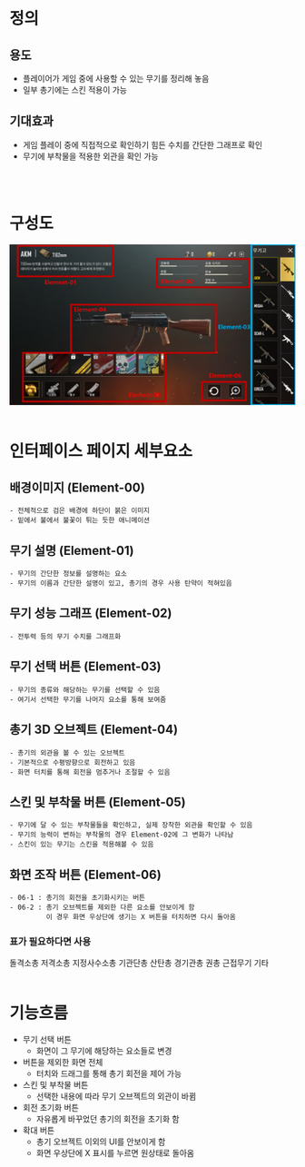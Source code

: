 # 정의
  ## 용도
  - 플레이어가 게임 중에 사용할 수 있는 무기를 정리해 놓음
  - 일부 총기에는 스킨 적용이 가능

  ## 기대효과
  - 게임 플레이 중에 직접적으로 확인하기 힘든 수치를 간단한 그래프로 확인
  - 무기에 부착물을 적용한 외관을 확인 가능
<br>
<br>

# 구성도
![무기고](./Resource/무기고/view11.png)
<br>
<br>

# 인터페이스 페이지 세부요소
  ## 배경이미지 (Element-00)
    - 전체적으로 검은 배경에 하단이 붉은 이미지
    - 밑에서 불에서 불꽃이 튀는 듯한 애니메이션
  ## 무기 설명 (Element-01)
    - 무기의 간단한 정보를 설명하는 요소
    - 무기의 이름과 간단한 설명이 있고, 총기의 경우 사용 탄약이 적혀있음
  ## 무기 성능 그래프 (Element-02)
    - 전투력 등의 무기 수치를 그래프화
  ## 무기 선택 버튼 (Element-03)
    - 무기의 종류와 해당하는 무기를 선택할 수 있음
    - 여기서 선택한 무기를 나머지 요소를 통해 보여줌
  ## 총기 3D 오브젝트 (Element-04)
    - 총기의 외관을 볼 수 있는 오브젝트
    - 기본적으로 수평방향으로 회전하고 있음
    - 화면 터치를 통해 회전을 멈추거나 조절할 수 있음
  ## 스킨 및 부착물 버튼 (Element-05)
    - 무기에 달 수 있는 부착물들을 확인하고, 실제 장착한 외관을 확인할 수 있음
    - 무기의 능력이 변하는 부착물의 경우 Element-02에 그 변화가 나타남
    - 스킨이 있는 무기는 스킨을 적용해볼 수 있음
  ## 화면 조작 버튼 (Element-06)
    - 06-1 : 총기의 회전을 초기화시키는 버튼
    - 06-2 : 총기 오브젝트를 제외한 다른 요소를 안보이게 함
             이 경우 화면 우상단에 생기는 X 버튼을 터치하면 다시 돌아옴
  ### 표가 필요하다면 사용
  돌격소총
  저격소총
  지정사수소총
  기관단총
  산탄총
  경기관총
  권총
  근접무기
  기타
<br>
<br>


# 기능흐름
  - 무기 선택 버튼
    - 화면이 그 무기에 해당하는 요소들로 변경
  - 버튼을 제외한 화면 전체
    - 터치와 드래그를 통해 총기 회전을 제어 가능
  - 스킨 및 부착물 버튼
    - 선택한 내용에 따라 무기 오브젝트의 외관이 바뀜
  - 회전 초기화 버튼
    - 자유롭게 바꾸었던 총기의 회전을 초기화 함
  - 확대 버튼
    - 총기 오브젝트 이외의 UI를 안보이게 함
    - 화면 우상단에 X 표시를 누르면 원상태로 돌아옴
